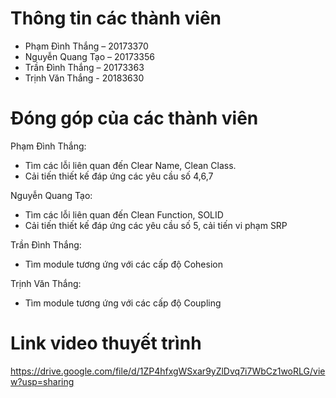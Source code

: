 # Thông tin các thành viên
- Phạm Đình Thắng – 20173370
- Nguyễn Quang Tạo – 20173356
- Trần Đình Thắng – 20173363
- Trịnh Văn Thắng - 20183630
 

# Đóng góp của các thành viên
Phạm Đình Thắng: 
- Tìm các lỗi liên quan đến Clear Name, Clean Class.
- Cải tiến thiết kế đáp ứng các yêu cầu số 4,6,7

Nguyễn Quang Tạo: 
- Tìm các lỗi liên quan đến Clean Function, SOLID
- Cải tiến thiết kế đáp ứng các yêu cầu số 5, cải tiến vi phạm SRP

Trần Đình Thắng: 
- Tìm module tương ứng với các cấp độ Cohesion

Trịnh Văn Thắng: 
- Tìm module tương ứng với các cấp độ Coupling

# Link video thuyết trình
https://drive.google.com/file/d/1ZP4hfxgWSxar9yZlDvq7i7WbCz1woRLG/view?usp=sharing
